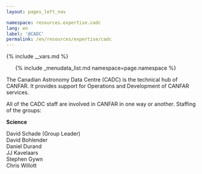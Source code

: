 ```yaml
---
layout: pages_left_nav

namespace: resources.expertise.cadc
lang: en
label: '@CADC'
permalink: /en/resources/expertise/cadc
---
```


{% include __vars.md %}

<!-- Content starts -->

<ul class="list-unstyled">
  {% include _menudata_list.md namespace=page.namespace %}
</ul>

The Canadian Astronomy Data Centre (CADC) is the technical hub of CANFAR. It provides support for Operations and Development of CANFAR services.

 All of the CADC staff are involved in CANFAR in one way or another. Staffing of the groups:
 
<b> Science </b>
 
 David Schade (Group Leader)<br>
 David Bohlender<br>
 Daniel Durand<br>
 JJ Kavelaars<br>
 Stephen Gywn <br>
 Chris Willott<br>

<!-- Content ends -->
